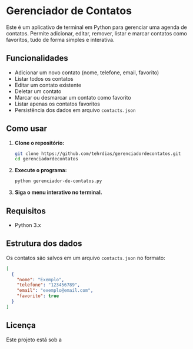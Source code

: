# Gerenciador de Contatos

Este é um aplicativo de terminal em Python para gerenciar uma agenda de contatos. Permite adicionar, editar, remover, listar e marcar contatos como favoritos, tudo de forma simples e interativa.

## Funcionalidades

- Adicionar um novo contato (nome, telefone, email, favorito)
- Listar todos os contatos
- Editar um contato existente
- Deletar um contato
- Marcar ou desmarcar um contato como favorito
- Listar apenas os contatos favoritos
- Persistência dos dados em arquivo `contacts.json`

## Como usar

1. **Clone o repositório:**
   ```bash
   git clone https://github.com/tehrdias/gerenciadordecontatos.git
   cd gerenciadordecontatos
   ```

2. **Execute o programa:**
   ```bash
   python gerenciador-de-contatos.py
   ```

3. **Siga o menu interativo no terminal.**

## Requisitos

- Python 3.x

## Estrutura dos dados

Os contatos são salvos em um arquivo `contacts.json` no formato:
```json
[
  {
    "nome": "Exemplo",
    "telefone": "123456789",
    "email": "exemplo@email.com",
    "favorito": true
  }
]
```

## Licença

Este projeto está sob a
